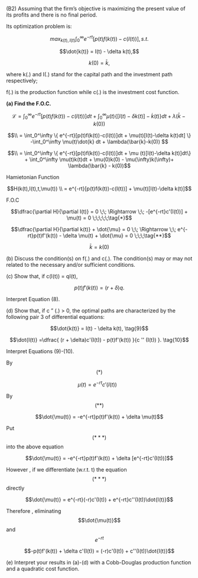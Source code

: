 \(B2\) Assuming that the firm’s objective is maximizing the present value of its profits and there is no final period.

 Its optimization problem is:

$$max_{k(t),I(t)}\int_0^\infty e^{-rt} [p(t)f(k(t)) - c(I(t))] , s.t. \tag{7}$$

$$\dot{k(t)} = I(t) - \delta k(t),$$

$$k(0) = \bar{k},$$

where k\(.\) and I\(.\) stand for the capital path and the investment path respectively; 

f\(.\) is the production function while c\(.\) is the investment cost function.

**\(a\) Find the F.O.C.**

$$\mathcal{L} = \int_0^\infty e^{-rt}[p(t)f(k(t))-c(I(t))]dt + \int_0^\infty \mu(t)\{[I(t)-\delta k(t)]-\dot{k}(t)\}dt + \lambda(\bar{k}-k(0)) $$

$$\\ = \int_0^\infty \{ e^{-rt}[p(t)f(k(t))-c(I(t))]dt + \mu(t)[I(t)-\delta k(t)dt] \} -\int_0^\infty \mu(t)\dot{k} dt + \lambda(\bar{k}-k(0)) $$

$$\\ = \int_0^\infty \{ e^{-rt}[p(t)f(k(t))-c(I(t))]dt + \mu (t)[I(t)-\delta k(t)]dt\} + \int_0^\infty \mu(t)k(t)dt + \mu(0)k(0) - \mu(\infty)k(\infty)+ \lambda(\bar{k} - k(0))$$

Hamietonian Function

$$H(k(t),I(t),t,\mu(t)) \\ = e^{-rt}[p(t)f(k(t))-c(I(t))] + \mu(t)[I(t)-\delta k(t)]$$

F.O.C

$$\dfrac{\partial H}{\partial I(t)} = 0 \;\; \Rightarrow \;\; -[e^{-rt}c'(I(t))] + \mu(t) = 0 \;\;\;\;\;\tag{*}$$

$$\dfrac{\partial H}{\partial k(t)} + \dot{\mu} = 0 \;\; \Rightarrow \;\; e^{-rt}p(t)f'(k(t)) - \delta \mu(t) + \dot{\mu} = 0 \;\;\;\tag{**}$$

$$\bar{k} = k(0) $$

\(b\) Discuss the condition\(s\) on f\(.\) and c\(.\). The condition\(s\) may or may not related to the necessary and/or sufficient conditions.

\(c\) Show that, if c\(I\(t\)\) = qI\(t\),

$$p(t)f'(k(t)) = (r + \delta)q. \tag{8}$$

Interpret Equation \(8\).

\(d\) Show that, if c ” \(.\) &gt; 0, the optimal paths are characterized by the following pair 3 of differential equations:

$$\dot{k(t)} = I(t) - \delta k(t), \tag{9}$$

$$\dot{I(t)} =\dfrac{ (r + \delta)c'(I(t)) - p(t)f'(k(t)) }{c '' (I(t)) }. \tag{10}$$

Interpret Equations \(9\)-\(10\).

By   $$(\ast)$$

$$\mu(t) = e^{-rt}c'(I(t)) \;\;\;\tag{***}$$

By  $$(\ast\ast)$$

$$\dot{\mu(t)} = -e^{-rt}p(t)f'(k(t)) + \delta \mu(t)$$

Put  $$(\ast\ast\ast)$$ into the above equation

$$\dot{\mu(t)} = -e^{-rt}p(t)f'(k(t)) + \delta [e^{-rt}c'(I(t))]$$

However , if we differentiate \(w.r.t. t\) the equation   $$(\ast\ast\ast)$$  directly

$$\dot{\mu(t)} = e^{-rt}(-r)c'(I(t)) + e^{-rt}c''(I(t))\dot{I(t)}$$

Therefore , eliminating  $$\dot{\mu(t)}$$   and   $$e^{-rt}$$

$$-p(t)f'(k(t)) + \delta c'(I(t)) = (-r)c'(I(t)) + c''(I(t))\dot{I(t)}$$

\(e\) Interpret your results in \(a\)-\(d\) with a Cobb-Douglas production function and a quadratic cost function.

